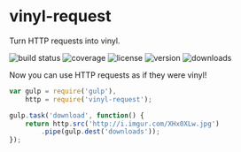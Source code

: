 # vinyl-request

Turn HTTP requests into vinyl.

![build status](http://img.shields.io/travis/izaakschroeder/vinyl-request.svg?style=flat)
![coverage](http://img.shields.io/coveralls/izaakschroeder/vinyl-request.svg?style=flat)
![license](http://img.shields.io/npm/l/vinyl-request.svg?style=flat)
![version](http://img.shields.io/npm/v/vinyl-request.svg?style=flat)
![downloads](http://img.shields.io/npm/dm/vinyl-request.svg?style=flat)

Now you can use HTTP requests as if they were vinyl!

```javascript
var gulp = require('gulp'),
	http = require('vinyl-request');

gulp.task('download', function() {
	return http.src('http://i.imgur.com/XHx0XLw.jpg')
		.pipe(gulp.dest('downloads'));
});
```
